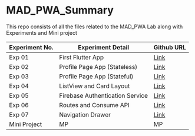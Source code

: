 # MAD_PWA_Summary

This repo consists of all the files related to the MAD_PWA Lab along with Experiments and Mini project

| Experiment No. | Experiment Detail               | Github URL                                            |
| -------------- | ------------------------------- | ----------------------------------------------------- |
| Exp 01         | First Flutter App               | [Link](https://github.com/dnyaneshwar2408/Mad_Exp1)      |
| Exp 02         | Profile Page App (Stateless)    | [Link](https://github.com/dnyaneshwar2408/Mad_Exp2)      |
| Exp 03         | Profile Page App (Stateful)     | [Link](https://github.com/dnyaneshwar2408/Mad_Exp3)      |
| Exp 04         | ListView and Card Layout        | [Link](https://github.com/0-shubham-0/mad_exp04)      |
| Exp 05         | Firebase Authentication Service | [Link](https://github.com/aniketparate/mad_pwa_exp05) |
| Exp 06         | Routes and Consume API          | [Link](https://github.com/0-shubham-0/mad_exp06)      |
| Exp 07         | Navigation Drawer               | [Link](https://github.com/0-shubham-0/mad_exp07)      |
| Mini Project   | MP                              | MP                                                    |
